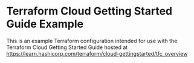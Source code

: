 # Terraform Cloud Getting Started Guide Example

This is an example Terraform configuration intended for use with the Terraform Cloud Getting Started Guide hosted at https://learn.hashicorp.com/terraform/cloud-gettingstarted/tfc_overview

